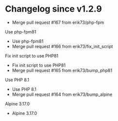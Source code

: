 # Changelog since v1.2.9
- Merge pull request #167 from erik73/php-fpm

Use php-fpm81 
- Use php-fpm81 
- Merge pull request #166 from erik73/fix_init_script

Fix init script to use PHP81 
- Fix init script to use PHP81 
- Merge pull request #165 from erik73/bump_php81

Use PHP 8.1 
- Use PHP 8.1 
- Merge pull request #164 from erik73/bump_alpine

Alpine 3.17.0 
- Alpine 3.17.0 
